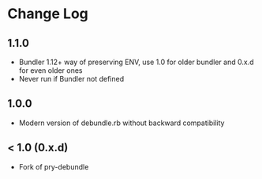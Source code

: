 # Change Log

## 1.1.0

- Bundler 1.12+ way of preserving ENV, use 1.0 for older bundler and 0.x.d for even older ones
- Never run if Bundler not defined

## 1.0.0

- Modern version of debundle.rb without backward compatibility

## < 1.0 (0.x.d)

- Fork of pry-debundle
